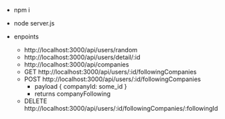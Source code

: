 - npm i
- node server.js

- enpoints
  - http://localhost:3000/api/users/random
  - http://localhost:3000/api/users/detail/:id
  - http://localhost:3000/api/companies
  - GET http://localhost:3000/api/users/:id/followingCompanies
  - POST http://localhost:3000/api/users/:id/followingCompanies
    - payload { companyId: some_id }
    - returns companyFollowing
  - DELETE http://localhost:3000/api/users/:id/followingCompanies/:followingId
